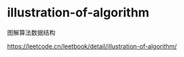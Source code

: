 # illustration-of-algorithm

图解算法数据结构

https://leetcode.cn/leetbook/detail/illustration-of-algorithm/
